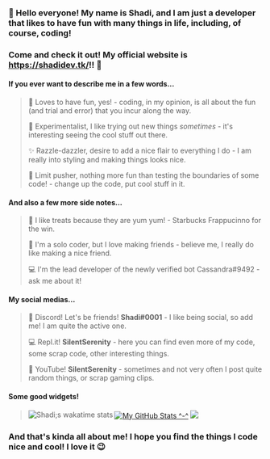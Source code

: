 ### 👋 Hello everyone! My name is **Shadi**, and I am just a developer that likes to have fun with many things in life, including, of course, coding!
### Come and check it out! My official website is **https://shadidev.tk/**!! 🥳

#### If you ever want to describe me in a few words...
> 🎈 Loves to have fun, yes! - coding, in my opinion, is all about the fun (and trial and error) that you incur along the way.
> 
> 🧪 Experimentalist, I like trying out new things *sometimes* - it's interesting seeing the cool stuff out there.
> 
> ✨ Razzle-dazzler, desire to add a nice flair to everything I do - I am really into styling and making things looks nice.
> 
> 🧨 Limit pusher, nothing more fun than testing the boundaries of some code! - change up the code, put cool stuff in it.

#### And also a few more side notes...
> 🍩 I like treats because they are yum yum! - Starbucks Frappucinno for the win.
> 
> 🥰 I'm a solo coder, but I love making friends - believe me, I really do like making a nice friend.
> 
> 💻 I'm the lead developer of the newly verified bot Cassandra#9492 - ask me about it!

#### My social medias...
> 💬 Discord! Let's be friends! **Shadi#0001** - I like being social, so add me! I am quite the active one.
> 
> 💻 Repl.it! **SilentSerenity** - here you can find even more of my code, some scrap code, other interesting things.
> 
> 🎥 YouTube! **SilentSerenity** - sometimes and not very often I post quite random things, or scrap gaming clips.

#### Some good widgets!
> [![My GitHub Stats ^-^](https://github-readme-stats.vercel.app/api/?username=SilentSerenityy&count_private=false&theme=tokyonight&showicons=true)]()
> <img align="left" alt="Shadi;s wakatime stats" src="https://github-readme-stats.vercel.app/api/wakatime?username=SilentSerenityy&theme=tokyonight"/>
> ![](https://api.ghprofile.me/view?username=SilentSerenityy&color=purple)

### And that's kinda all about me! I hope you find the things I code nice and cool! I love it 😉
